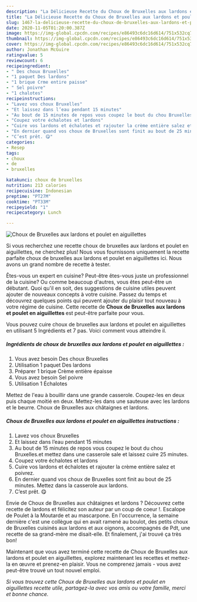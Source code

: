 ```yaml
---
description: "La Délicieuse Recette du Choux de Bruxelles aux lardons et poulet en aiguillettes"
title: "La Délicieuse Recette du Choux de Bruxelles aux lardons et poulet en aiguillettes"
slug: 1467-la-delicieuse-recette-du-choux-de-bruxelles-aux-lardons-et-poulet-en-aiguillettes
date: 2020-11-05T01:20:00.387Z
image: https://img-global.cpcdn.com/recipes/e86493c6dc16d614/751x532cq70/choux-de-bruxelles-aux-lardons-et-poulet-en-aiguillettes-photo-principale-de-la-recette.jpg
thumbnail: https://img-global.cpcdn.com/recipes/e86493c6dc16d614/751x532cq70/choux-de-bruxelles-aux-lardons-et-poulet-en-aiguillettes-photo-principale-de-la-recette.jpg
cover: https://img-global.cpcdn.com/recipes/e86493c6dc16d614/751x532cq70/choux-de-bruxelles-aux-lardons-et-poulet-en-aiguillettes-photo-principale-de-la-recette.jpg
author: Jonathan McGuire
ratingvalue: 5
reviewcount: 6
recipeingredient:
- " Des choux Bruxelles"
- "1 paquet Des lardons"
- "1 brique Crme entire paisse"
- " Sel poivre"
- "1 chalotes"
recipeinstructions:
- "Lavez vos choux Bruxelles"
- "Et laissez dans l’eau pendant 15 minutes"
- "Au bout de 15 minutes de repos vous coupez le bout du chou Bruxelles.et mettez dans une casserole sale et laissez cuire 25 minutes."
- "Coupez votre échalotes et lardons"
- "Cuire vos lardons et échalotes et rajouter la crème entière salez et poivrez."
- "En dernier quand vos choux de Bruxelles sont finit au bout de 25 minutes. Mettez dans la casserole aux lardons."
- "C’est prêt. 😋"
categories:
- Resep
tags:
- choux
- de
- bruxelles

katakunci: choux de bruxelles 
nutrition: 213 calories
recipecuisine: Indonesian
preptime: "PT27M"
cooktime: "PT33M"
recipeyield: "1"
recipecategory: Lunch

---
```



![Choux de Bruxelles aux lardons et poulet en aiguillettes](https://img-global.cpcdn.com/recipes/e86493c6dc16d614/751x532cq70/choux-de-bruxelles-aux-lardons-et-poulet-en-aiguillettes-photo-principale-de-la-recette.jpg)

Si vous recherchez une recette choux de bruxelles aux lardons et poulet en aiguillettes, ne cherchez plus! Nous vous fournissons uniquement la recette parfaite choux de bruxelles aux lardons et poulet en aiguillettes ici. Nous avons un grand nombre de recette à tester.

Êtes-vous un expert en cuisine? Peut-être êtes-vous juste un professionnel de la cuisine? Ou comme beaucoup d'autres, vous êtes peut-être un débutant. Quoi qu'il en soit, des suggestions de cuisine utiles peuvent ajouter de nouveaux concepts à votre cuisine. Passez du temps et découvrez quelques points qui peuvent ajouter du plaisir tout nouveau à votre régime de cuisine. Cette recette de <strong> Choux de Bruxelles aux lardons et poulet en aiguillettes </strong> est peut-être parfaite pour vous.

<!--inarticleads1-->

Vous pouvez cuire choux de bruxelles aux lardons et poulet en aiguillettes en utilisant 5 Ingrédients et 7 pas. Voici comment vous atteindre il.

##### Ingrédients de choux de bruxelles aux lardons et poulet en aiguillettes :

1. Vous avez besoin  Des choux Bruxelles
1. Utilisation 1 paquet Des lardons
1. Préparer 1 brique Crème entière épaisse
1. Vous avez besoin  Sel poivre
1. Utilisation 1 Échalotes


Mettez de l&#39;eau à bouillir dans une grande casserole. Coupez-les en deux puis chaque moitié en deux. Mettez-les dans une sauteuse avec les lardons et le beurre. Choux de Bruxelles aux châtaignes et lardons. 

<!--inarticleads2-->

##### Choux de Bruxelles aux lardons et poulet en aiguillettes instructions :

1. Lavez vos choux Bruxelles
1. Et laissez dans l’eau pendant 15 minutes
1. Au bout de 15 minutes de repos vous coupez le bout du chou Bruxelles.et mettez dans une casserole sale et laissez cuire 25 minutes.
1. Coupez votre échalotes et lardons
1. Cuire vos lardons et échalotes et rajouter la crème entière salez et poivrez.
1. En dernier quand vos choux de Bruxelles sont finit au bout de 25 minutes. Mettez dans la casserole aux lardons.
1. C’est prêt. 😋


Envie de Choux de Bruxelles aux châtaignes et lardons ? Découvrez cette recette de lardons et félicitez son auteur par un coup de coeur !. Escalope de Poulet à la Moutarde et au mascarpone. En l&#39;occurrence, la semaine dernière c&#39;est une collègue qui en avait ramené au boulot, des petits choux de Bruxelles cuisinés aux lardons et aux oignons, accompagnés de Pdt, une recette de sa grand-mère me disait-elle. Et finalement, j&#39;ai trouvé ça très bon! 

<!--inarticleads1-->

<p>
Maintenant que vous avez terminé cette recette de Choux de Bruxelles aux lardons et poulet en aiguillettes, explorez maintenant les recettes et mettez-la en œuvre et prenez-en plaisir. Vous ne comprenez jamais - vous avez peut-être trouvé un tout nouvel emploi.
</p>

<p>
<i>Si vous trouvez cette Choux de Bruxelles aux lardons et poulet en aiguillettes recette utile, partagez-la avec vos amis ou votre famille, merci et bonne chance.</i>
</p>
